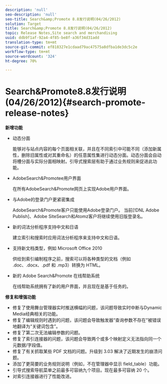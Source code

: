 ```yaml
---
description: 'null'
seo-description: 'null'
seo-title: Search&amp;Promote 8.8发行说明(04/26/2012)
solution: Target
title: Search&amp;Promote 8.8发行说明(04/26/2012)
topic: Release Notes,Site search and merchandising
uuid: ddb9f1af-92a4-4f85-be8f-a36f34d31add
translation-type: tm+mt
source-git-commit: ef818327e1cdaad79ac47575a8dfba1de3dc5c2e
workflow-type: tm+mt
source-wordcount: '324'
ht-degree: 70%

---
```



# Search&amp;Promote8.8发行说明(04/26/2012){#search-promote-release-notes}

**新增功能**

* 动态分面

   能够对与站点内容的每个页面相关联，并且在不同索引中可能不同（添加新属性，删除旧属性或对其重命名）的任意属性集进行动态分面。动态分面会自动将槽分面与实际分面相映射。引导式搜索层有助于通过业务规则来促进此功能。
* AdobeSearch&amp;Promotee用户界面

   在所有AdobeSearch&amp;Promote网页上实现Adobe用户界面。
* 与Adobe的登录门户更紧密集成

   AdobeSearch&amp;Promote客户只能使用Adobe登录门户。 当前[!DNL Adobe Publish]、Adobe SiteSearch和Atomz客户将继续使用旧版登录名。
* 新的词法分析程序支持中文和日语

   建立索引和搜索时应用词法分析程序来支持中文和日语。
* 支持新文档类型，例如 Microsoft Office 2010

   供给到索引编制程序之前，搜索可以将各种类型的文档（例如 .doc、.docx、.pdf 和 .mp3）转换为 HTML。
* 新的 Adobe Search&amp;Promote 在线帮助系统

   在线帮助系统拥有了新的用户界面，并且现在是基于任务的。

**修复和增强功能**

* 修复了使用舞台管理器实时推送横幅的问题，该问题导致实时中断与Dynamic Media经典相关的功能。
* 修复了编辑规则时遇到的问题，该问题会导致触发器“查询参数不存在”被错误地翻译为“关键词包含”。
* 修复了第二次无法编辑参数的问题。
* 修复了索引连接器的问题，该问题会导致两个或多个映射定义无法指向同一个元数据/字段值。
* 修复了有关抓取某些 PDF 文档的问题。升级到 3.03 解决了近期发生的崩溃问题。
* 添加了更简要的业务规则说明（例如，不在管理器中显示 field_table）功能。
* 引导式搜索导航菜单之前最多可容纳九个项目。现在最多可容纳 20 个。
* 对索引连接器进行了性能改进。

